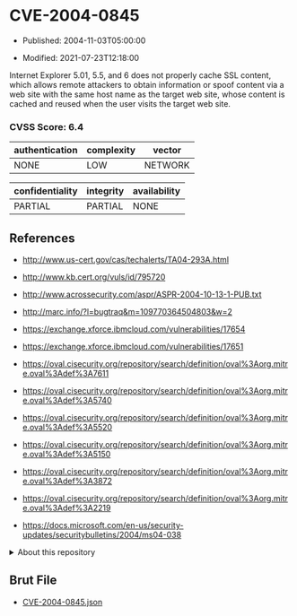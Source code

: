 # CVE-2004-0845

- Published: 2004-11-03T05:00:00

- Modified: 2021-07-23T12:18:00

Internet Explorer 5.01, 5.5, and 6 does not properly cache SSL content, which allows remote attackers to obtain information or spoof content via a web site with the same host name as the target web site, whose content is cached and reused when the user visits the target web site.

### CVSS Score: **6.4**

| authentication | complexity | vector |
| --- | --- | --- |
| NONE | LOW | NETWORK |

| confidentiality | integrity | availability |
| --- | --- | --- |
| PARTIAL | PARTIAL | NONE |

## References

* http://www.us-cert.gov/cas/techalerts/TA04-293A.html

* http://www.kb.cert.org/vuls/id/795720

* http://www.acrossecurity.com/aspr/ASPR-2004-10-13-1-PUB.txt

* http://marc.info/?l=bugtraq&m=109770364504803&w=2

* https://exchange.xforce.ibmcloud.com/vulnerabilities/17654

* https://exchange.xforce.ibmcloud.com/vulnerabilities/17651

* https://oval.cisecurity.org/repository/search/definition/oval%3Aorg.mitre.oval%3Adef%3A7611

* https://oval.cisecurity.org/repository/search/definition/oval%3Aorg.mitre.oval%3Adef%3A5740

* https://oval.cisecurity.org/repository/search/definition/oval%3Aorg.mitre.oval%3Adef%3A5520

* https://oval.cisecurity.org/repository/search/definition/oval%3Aorg.mitre.oval%3Adef%3A5150

* https://oval.cisecurity.org/repository/search/definition/oval%3Aorg.mitre.oval%3Adef%3A3872

* https://oval.cisecurity.org/repository/search/definition/oval%3Aorg.mitre.oval%3Adef%3A2219

* https://docs.microsoft.com/en-us/security-updates/securitybulletins/2004/ms04-038

<details>
<summary>About this repository</summary> 

  This repository is part of the project [Live Hack CVE](https://github.com/Live-Hack-CVE). Main website can be found [www.live-hack.org](https://www.live-hack.org) 
  
  Made by [Sn0wAlice](https://github.com/Sn0wAlice) for the people that care about security and need to have a feed of the latest CVEs. Hope you enjoy it, don't forget to star the repo and follow me on [Twitter](https://twitter.com/Sn0wAlice) and [Github](https://github.com/Sn0wAlice). And that is my [personnal website](https://www.alice-snow.me/)

  - [Home Page](https://github.com/Live-Hack-CVE)
  - [Framework](https://github.com/Live-Hack-CVE/cve-framework)
  - [CVE database](https://github.com/Live-Hack-CVE/full_database)
  - [Changelog](https://github.com/Live-Hack-CVE/Changelog)
</details>

## Brut File

* [CVE-2004-0845.json](https://raw.githubusercontent.com/Live-Hack-CVE/full_database/main/cves/2004/CVE-2004-0845.json)

